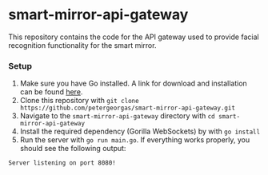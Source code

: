 # smart-mirror-api-gateway

This repository contains the code for the API gateway used to provide facial recognition functionality for the smart mirror.

### Setup

1. Make sure you have Go installed. A link for download and installation can be found [here](https://go.dev/doc/install).
2. Clone this repository with `git clone https://github.com/petergeorgas/smart-mirror-api-gateway.git`
3. Navigate to the `smart-mirror-api-gateway` directory with `cd smart-mirror-api-gateway`
4. Install the required dependency (Gorilla WebSockets) by with `go install`
5. Run the server with `go run main.go`. If everything works properly, you should see the following output: 

```
Server listening on port 8080!
```

